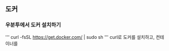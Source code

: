 ## 도커
### 우분투에서 도커 설치하기
'''
curl -fsSL https://get.docker.com/ | sudo sh
'''
curl로 도커를 설치하고, 컨테이너를 
